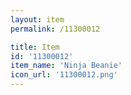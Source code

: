 ```yaml
---
layout: item
permalink: /11300012

title: Item
id: '11300012'
item_name: 'Ninja Beanie'
icon_url: '11300012.png'
---
```

